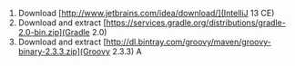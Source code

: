 1. Download [http://www.jetbrains.com/idea/download/](IntelliJ 13 CE)
2. Download and extract [https://services.gradle.org/distributions/gradle-2.0-bin.zip](Gradle 2.0)
3. Download and extract [http://dl.bintray.com/groovy/maven/groovy-binary-2.3.3.zip](Groovy 2.3.3)
A

